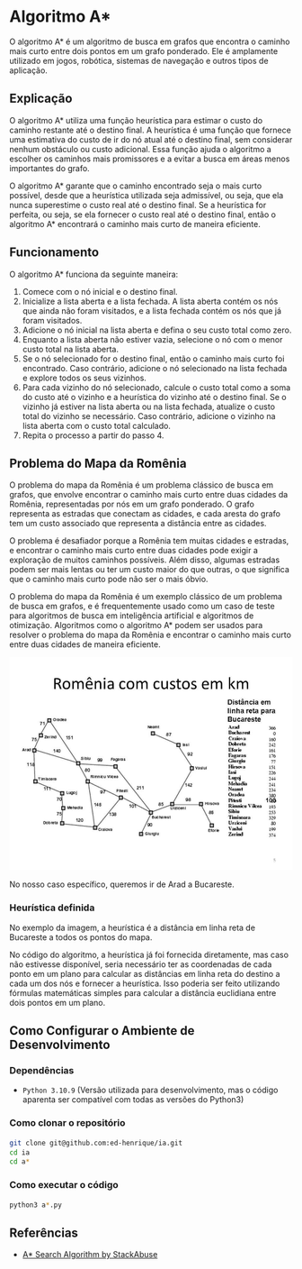 # Algoritmo A*

O algoritmo A* é um algoritmo de busca em grafos que encontra o caminho mais curto entre dois pontos em um grafo ponderado. Ele é amplamente utilizado em jogos, robótica, sistemas de navegação e outros tipos de aplicação.

## Explicação

O algoritmo A* utiliza uma função heurística para estimar o custo do caminho restante até o destino final. A heurística é uma função que fornece uma estimativa do custo de ir do nó atual até o destino final, sem considerar nenhum obstáculo ou custo adicional. Essa função ajuda o algoritmo a escolher os caminhos mais promissores e a evitar a busca em áreas menos importantes do grafo.

O algoritmo A* garante que o caminho encontrado seja o mais curto possível, desde que a heurística utilizada seja admissível, ou seja, que ela nunca superestime o custo real até o destino final. Se a heurística for perfeita, ou seja, se ela fornecer o custo real até o destino final, então o algoritmo A* encontrará o caminho mais curto de maneira eficiente.

## Funcionamento

O algoritmo A* funciona da seguinte maneira:

1. Comece com o nó inicial e o destino final.
2. Inicialize a lista aberta e a lista fechada. A lista aberta contém os nós que ainda não foram visitados, e a lista fechada contém os nós que já foram visitados.
3. Adicione o nó inicial na lista aberta e defina o seu custo total como zero.
4. Enquanto a lista aberta não estiver vazia, selecione o nó com o menor custo total na lista aberta.
5. Se o nó selecionado for o destino final, então o caminho mais curto foi encontrado. Caso contrário, adicione o nó selecionado na lista fechada e explore todos os seus vizinhos.
6. Para cada vizinho do nó selecionado, calcule o custo total como a soma do custo até o vizinho e a heurística do vizinho até o destino final. Se o vizinho já estiver na lista aberta ou na lista fechada, atualize o custo total do vizinho se necessário. Caso contrário, adicione o vizinho na lista aberta com o custo total calculado.
7. Repita o processo a partir do passo 4.

## Problema do Mapa da Romênia

O problema do mapa da Romênia é um problema clássico de busca em grafos, que envolve encontrar o caminho mais curto entre duas cidades da Romênia, representadas por nós em um grafo ponderado. O grafo representa as estradas que conectam as cidades, e cada aresta do grafo tem um custo associado que representa a distância entre as cidades.

O problema é desafiador porque a Romênia tem muitas cidades e estradas, e encontrar o caminho mais curto entre duas cidades pode exigir a exploração de muitos caminhos possíveis. Além disso, algumas estradas podem ser mais lentas ou ter um custo maior do que outras, o que significa que o caminho mais curto pode não ser o mais óbvio.

O problema do mapa da Romênia é um exemplo clássico de um problema de busca em grafos, e é frequentemente usado como um caso de teste para algoritmos de busca em inteligência artificial e algoritmos de otimização. Algoritmos como o algoritmo A* podem ser usados para resolver o problema do mapa da Romênia e encontrar o caminho mais curto entre duas cidades de maneira eficiente.

<div align="center">

![Mapa da Romênia com Heurística](media/map.jpeg)

</div>

No nosso caso específico, queremos ir de Arad a Bucareste.

### Heurística definida

No exemplo da imagem, a heurística é a distância em linha reta de Bucareste a todos os pontos do mapa.

No código do algoritmo, a heurística já foi fornecida diretamente, mas caso não estivesse disponível, seria necessário ter as coordenadas de cada ponto em um plano para calcular as distâncias em linha reta do destino a cada um dos nós e fornecer a heurística. Isso poderia ser feito utilizando fórmulas matemáticas simples para calcular a distância euclidiana entre dois pontos em um plano.

## Como Configurar o Ambiente de Desenvolvimento

### Dependências

- `Python 3.10.9` (Versão utilizada para desenvolvimento, mas o código aparenta ser compatível com todas as versões do Python3)

### Como clonar o repositório

```bash
git clone git@github.com:ed-henrique/ia.git
cd ia
cd a*
```

### Como executar o código

```bash
python3 a*.py
```

## Referências

- [A* Search Algorithm by StackAbuse](https://stackabuse.com/courses/graphs-in-python-theory-and-implementation/lessons/a-star-search-algorithm/)